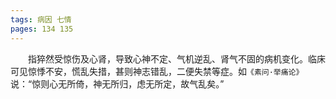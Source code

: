 ```yaml
---
tags: 病因 七情
pages: 134 135
---
```

&emsp;&emsp;指猝然受惊伤及心肾，导致心神不定、气机逆乱、肾气不固的病机变化。临床可见惊悸不安，慌乱失措，甚则神志错乱，二便失禁等症。如`《素问·举痛论》`说：“惊则心无所倚，神无所归，虑无所定，故气乱矣。”
